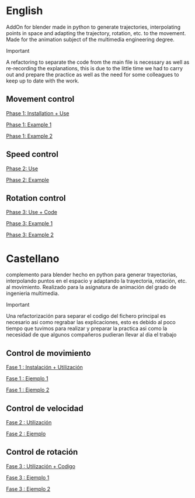 # English
AddOn for blender made in python to generate trajectories, interpolating points in space and adapting the trajectory, rotation, etc. to the movement. Made for the animation subject of the multimedia engineering degree.

> [!IMPORTANT]  
> A refactoring to separate the code from the main file is necessary as well as re-recording the explanations, this is due to the little time we had to carry out and prepare the practice as well as the need for some colleagues to keep up to date with the work.

## Movement control

[Phase 1: Installation + Use](https://www.youtube.com/watch?v=u66KPCXHCSw)

[Phase 1: Example 1](https://www.youtube.com/watch?v=ZdpTv4HjpW8)

[Phase 1: Example 2](https://www.youtube.com/watch?v=Lvq3Lj_mjEI)

## Speed ​​control

[Phase 2: Use](https://www.youtube.com/watch?v=LZOryyM-n64&t)

[Phase 2: Example](https://www.youtube.com/watch?v=s5WFSmfUs6g&t)

## Rotation control

[Phase 3: Use + Code](https://www.youtube.com/watch?v=7do9Uos3o6Y&t)

[Phase 3: Example 1](https://www.youtube.com/watch?v=QBfXq-kPVMQ&t)

[Phase 3: Example 2](https://www.youtube.com/watch?v=JESwO0M_iSE)

# Castellano
complemento para blender hecho en python para generar trayectorias, interpolando puntos en el espacio y adaptando la trayectoria, rotación, etc. al movimiento. Realizado para la asignatura de animación del grado de ingenieria multimedia.

> [!IMPORTANT]
> Una refactorización para separar el codigo del fichero principal es necesario asi como regrabar las explicaciones, esto es debido al poco tiempo que tuvimos para realizar y preparar la practica asi como la necesidad de que algunos compañeros pudieran llevar al dia el trabajo

## Control de movimiento

[Fase 1 : Instalación + Utilización](https://www.youtube.com/watch?v=u66KPCXHCSw)

[Fase 1 : Ejemplo 1](https://www.youtube.com/watch?v=ZdpTv4HjpW8)

[Fase 1 : Ejemplo 2](https://www.youtube.com/watch?v=Lvq3Lj_mjEI)

## Control de velocidad

[Fase 2 : Utilización](https://www.youtube.com/watch?v=LZOryyM-n64&t)

[Fase 2 : Ejemplo](https://www.youtube.com/watch?v=s5WFSmfUs6g&t)

## Control de rotación

[Fase 3 : Utilización + Codigo](https://www.youtube.com/watch?v=7do9Uos3o6Y&t)

[Fase 3 : Ejemplo 1](https://www.youtube.com/watch?v=QBfXq-kPVMQ&t)

[Fase 3 : Ejemplo 2](https://www.youtube.com/watch?v=JESwO0M_iSE)

